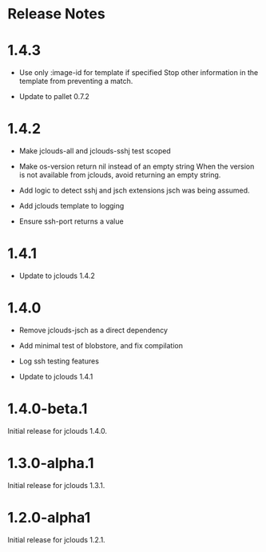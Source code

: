 # Release Notes

# 1.4.3

- Use only :image-id for template if specified
  Stop other information in the template from preventing a match.

- Update to pallet 0.7.2

# 1.4.2

- Make jclouds-all and jclouds-sshj test scoped

- Make os-version return nil instead of an empty string
  When the version is not available from jclouds, avoid returning an empty
  string.

- Add logic to detect sshj and jsch extensions
  jsch was being assumed.

- Add jclouds template to logging

- Ensure ssh-port returns a value

# 1.4.1

- Update to jclouds 1.4.2

# 1.4.0

- Remove jclouds-jsch as a direct dependency

- Add minimal test of blobstore, and fix compilation

- Log ssh testing features

- Update to jclouds 1.4.1

# 1.4.0-beta.1

Initial release for jclouds 1.4.0.

# 1.3.0-alpha.1

Initial release for jclouds 1.3.1.

# 1.2.0-alpha1

Initial release for jclouds 1.2.1.

